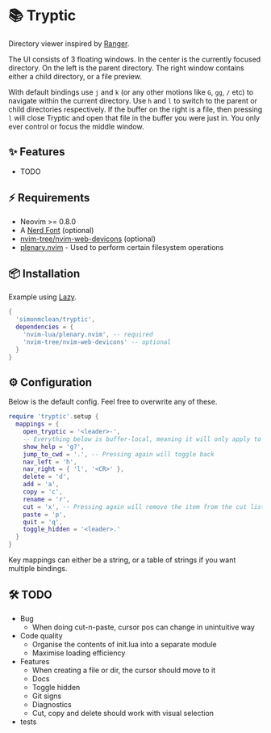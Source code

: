 # 📚 Tryptic

Directory viewer inspired by [Ranger](https://github.com/ranger/ranger).

The UI consists of 3 floating windows. In the center is the currently focused directory. On the left is the parent directory.
The right window contains either a child directory, or a file preview.

With default bindings use `j` and `k` (or any other motions like `G`,  `gg`, `/` etc) to navigate within the current directory.
Use `h` and `l` to switch to the parent or child directories respectively.
If the buffer on the right is a file, then pressing `l` will close Tryptic and open that file in the buffer you were just in.
You only ever control or focus the middle window.

## ✨ Features

- TODO

## ⚡️ Requirements

- Neovim >= 0.8.0
- A [Nerd Font](https://www.nerdfonts.com/) (optional)
- [nvim-tree/nvim-web-devicons](https://github.com/nvim-tree/nvim-web-devicons) (optional)
- [plenary.nvim](https://github.com/nvim-lua/plenary.nvim/tree/master) - Used to perform certain filesystem operations

## 📦 Installation

Example using [Lazy](https://github.com/folke/lazy.nvim).

```lua
{
  'simonmclean/tryptic',
  dependencies = {
    'nvim-lua/plenary.nvim', -- required
    'nvim-tree/nvim-web-devicons' -- optional
  }
}
```

## ⚙️ Configuration

Below is the default config. Feel free to overwrite any of these.

```lua
require 'tryptic'.setup {
  mappings = {
    open_tryptic = '<leader>-',
    -- Everything below is buffer-local, meaning it will only apply to Tryptic windows
    show_help = 'g?',
    jump_to_cwd = '.', -- Pressing again will toggle back
    nav_left = 'h',
    nav_right = { 'l', '<CR>' },
    delete = 'd',
    add = 'a',
    copy = 'c',
    rename = 'r',
    cut = 'x', -- Pressing again will remove the item from the cut list
    paste = 'p',
    quit = 'q',
    toggle_hidden = '<leader>.'
  }
}
```

Key mappings can either be a string, or a table of strings if you want multiple bindings.

## 🛠️ TODO
- Bug
    - When doing cut-n-paste, cursor pos can change in unintuitive way
- Code quality
    - Organise the contents of init.lua into a separate module
    - Maximise loading efficiency
- Features
    - When creating a file or dir, the cursor should move to it
    - Docs
    - Toggle hidden
    - Git signs
    - Diagnostics
    - Cut, copy and delete should work with visual selection
- tests
